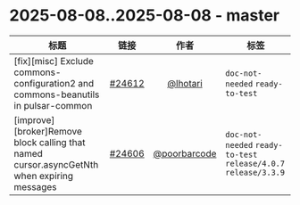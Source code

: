 # 2025-08-08..2025-08-08 - master
| 标题 | 链接 | 作者 | 标签 |
| - | :--: | :--: | - |
| [fix][misc] Exclude commons-configuration2 and commons-beanutils in pulsar-common | [#24612](https://github.com/apache/pulsar/pull/24612) | [@lhotari](https://github.com/lhotari) | `doc-not-needed` `ready-to-test`  | 
| [improve][broker]Remove block calling that named cursor.asyncGetNth when expiring messages | [#24606](https://github.com/apache/pulsar/pull/24606) | [@poorbarcode](https://github.com/poorbarcode) | `doc-not-needed` `ready-to-test` `release/4.0.7` `release/3.3.9`  | 
